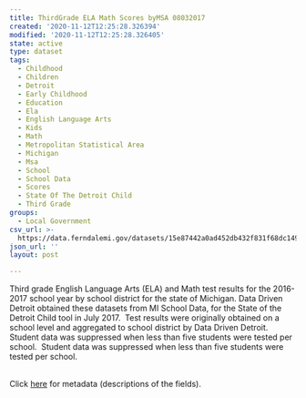 ```yaml
---
title: ThirdGrade ELA Math Scores byMSA 08032017
created: '2020-11-12T12:25:28.326394'
modified: '2020-11-12T12:25:28.326405'
state: active
type: dataset
tags:
  - Childhood
  - Children
  - Detroit
  - Early Childhood
  - Education
  - Ela
  - English Language Arts
  - Kids
  - Math
  - Metropolitan Statistical Area
  - Michigan
  - Msa
  - School
  - School Data
  - Scores
  - State Of The Detroit Child
  - Third Grade
groups:
  - Local Government
csv_url: >-
  https://data.ferndalemi.gov/datasets/15e87442a0ad452db432f831f68dc149_0.csv?outSR=%7B%22latestWkid%22%3A2898%2C%22wkid%22%3A2898%7D
json_url: ''
layout: post

---
```

Third grade English Language Arts (ELA) and Math test results for the 2016-2017 school year by school district for the state of Michigan. Data Driven Detroit obtained these datasets from MI School Data, for the State of the Detroit Child tool in July 2017.  Test results were originally obtained on a school level and aggregated to school district by Data Driven Detroit. Student data was suppressed when less than five students were tested per school.  Student data was suppressed when less than five students were tested per school.<div><br /></div><div>Click <a href='http://www.datadrivendetroit.org/metadata/Third_Grade_ELA_and_Math_Data_by_MSA_Metadata.xlsx' target='_blank'>here</a> for metadata (descriptions of the fields).<br /></div>
